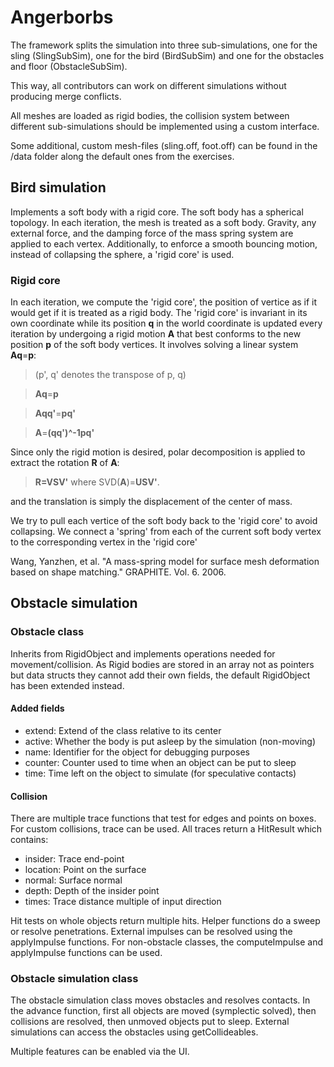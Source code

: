 # Angerborbs

The framework splits the simulation into three sub-simulations,
one for the sling (SlingSubSim), one for the bird (BirdSubSim) and 
one for the obstacles and floor (ObstacleSubSim).

This way, all contributors can work on different simulations without
producing merge conflicts.

All meshes are loaded as rigid bodies, the collision system between different 
sub-simulations should be implemented using a custom interface.

Some additional, custom mesh-files (sling.off, foot.off) can be found in the
/data folder along the default ones from the exercises.

## Bird simulation

Implements a soft body with a rigid core.
The soft body has a spherical topology. In each iteration, the mesh is treated 
as a soft body. Gravity, any external force, and the damping force of the mass 
spring system are applied to each vertex. Additionally, to enforce a smooth 
bouncing motion, instead of collapsing the sphere, a 'rigid core' is used.

### Rigid core
In each iteration, we compute the 'rigid core', the position of vertice as if it 
would get if it is treated as a rigid body. The 'rigid core' is invariant in its 
own coordinate while its position **q** in the world coordinate is updated every 
iteration by undergoing a rigid motion **A** that best conforms to the new position 
**p** of the soft body vertices. It involves solving a linear system **Aq**=**p**:

> (p', q' denotes the transpose of p, q)

>**Aq**=**p** 

>**Aqq'**=**pq'**

>**A**=**(qq')^-1pq'**


Since only the rigid motion is desired, polar decomposition is applied to extract the rotation **R** of **A**:
>**R=VSV'** where SVD(**A**)=**USV'**.

 and the translation is simply the displacement of the center of mass.


We try to pull each vertice of the soft 
body back to the 'rigid core' to avoid collapsing. We connect a 'spring' from 
each of the current soft body vertex to the corresponding vertex in the 'rigid core' 






Wang, Yanzhen, et al. "A mass-spring model for surface mesh deformation based on shape matching." GRAPHITE. Vol. 6. 2006.



## Obstacle simulation

### Obstacle class

Inherits from RigidObject and implements operations needed for movement/collision.
As Rigid bodies are stored in an array not as pointers but data structs they cannot add their own fields, the default RigidObject has been extended instead. 

#### Added fields

- extend: Extend of the class relative to its center
- active: Whether the body is put asleep by the simulation (non-moving)
- name: Identifier for the object for debugging purposes
- counter: Counter used to time when an object can be put to sleep
- time: Time left on the object to simulate (for speculative contacts)

#### Collision

There are multiple trace functions that test for edges and points on boxes. For custom collisions, trace can be used. All traces return a HitResult which contains:

- insider: Trace end-point
- location: Point on the surface
- normal: Surface normal
- depth: Depth of the insider point
- times: Trace distance multiple of input direction

Hit tests on whole objects return multiple hits. Helper functions do a sweep or resolve penetrations. External impulses can be resolved using the applyImpulse functions. For non-obstacle classes, the computeImpulse and applyImpulse functions can be used.


### Obstacle simulation class

The obstacle simulation class moves obstacles and resolves contacts. In the advance function, first all objects are moved (symplectic solved), then collisions are resolved, then unmoved objects put to sleep. External simulations can access the obstacles using getCollideables.

Multiple features can be enabled via the UI.


